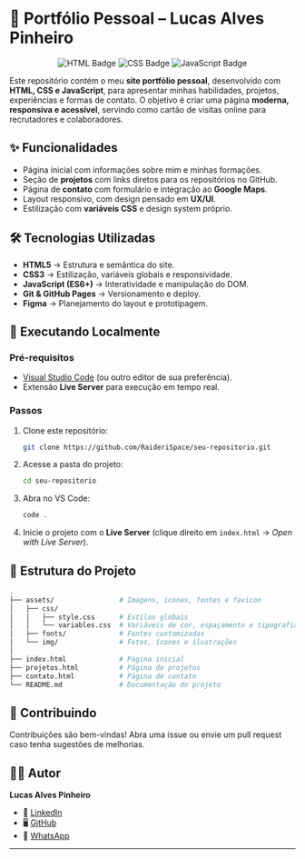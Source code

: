 # 🌌 Portfólio Pessoal – Lucas Alves Pinheiro

<div align="center"> 
	<img src="https://img.shields.io/badge/HTML-5-orange?style=for-the-badge&logo=html5" alt="HTML Badge" /> 
	<img src="https://img.shields.io/badge/CSS-3-blue?style=for-the-badge&logo=css3&logoColor=white" alt="CSS Badge" /> 
	<img src="https://img.shields.io/badge/JavaScript-ES6-yellow?style=for-the-badge&logo=javascript&logoColor=black" alt="JavaScript Badge" /> 
</div>

Este repositório contém o meu **site portfólio pessoal**, desenvolvido com **HTML, CSS e JavaScript**, para apresentar minhas habilidades, projetos, experiências e formas de contato.
O objetivo é criar uma página **moderna, responsiva e acessível**, servindo como cartão de visitas online para recrutadores e colaboradores.


## ✨ Funcionalidades

* Página inicial com informações sobre mim e minhas formações.
* Seção de **projetos** com links diretos para os repositórios no GitHub.
* Página de **contato** com formulário e integração ao **Google Maps**.
* Layout responsivo, com design pensado em **UX/UI**.
* Estilização com **variáveis CSS** e design system próprio.


## 🛠️ Tecnologias Utilizadas

* **HTML5** → Estrutura e semântica do site.
* **CSS3** → Estilização, variáveis globais e responsividade.
* **JavaScript (ES6+)** → Interatividade e manipulação do DOM.
* **Git & GitHub Pages** → Versionamento e deploy.
* **Figma** → Planejamento do layout e prototipagem.


## 🚀 Executando Localmente

### Pré-requisitos

* [Visual Studio Code](https://code.visualstudio.com/) (ou outro editor de sua preferência).
* Extensão **Live Server** para execução em tempo real.

### Passos

1. Clone este repositório:

   ```bash
   git clone https://github.com/RaideriSpace/seu-repositorio.git
   ```
2. Acesse a pasta do projeto:

   ```bash
   cd seu-repositorio
   ```
3. Abra no VS Code:

   ```bash
   code .
   ```
4. Inicie o projeto com o **Live Server** (clique direito em `index.html` → *Open with Live Server*).


<!-- ## 🌍 Deploy

O site está disponível publicamente pelo **GitHub Pages**:

👉 [Acesse aqui meu Portfólio](https://raiderispace.github.io/seu-repositorio) -->


## 📂 Estrutura do Projeto

```bash
.
├── assets/                # Imagens, ícones, fontes e favicon
│   ├── css/
│   │   ├── style.css      # Estilos globais
│   │   └── variables.css  # Variáveis de cor, espaçamento e tipografia
│   ├── fonts/             # Fontes customizadas
│   └── img/               # Fotos, ícones e ilustrações
│
├── index.html             # Página inicial
├── projetos.html          # Página de projetos
├── contato.html           # Página de contato
└── README.md              # Documentação do projeto
```



## 🤝 Contribuindo

Contribuições são bem-vindas!
Abra uma issue ou envie um pull request caso tenha sugestões de melhorias.

## 👨‍💻 Autor

**Lucas Alves Pinheiro**

* 💼 [LinkedIn](https://www.linkedin.com/in/lucasalvespinheiro/)
* 🖥️ [GitHub](https://github.com/RaideriSpace)
* 📱 [WhatsApp](https://wa.me/5511989157255)

---
